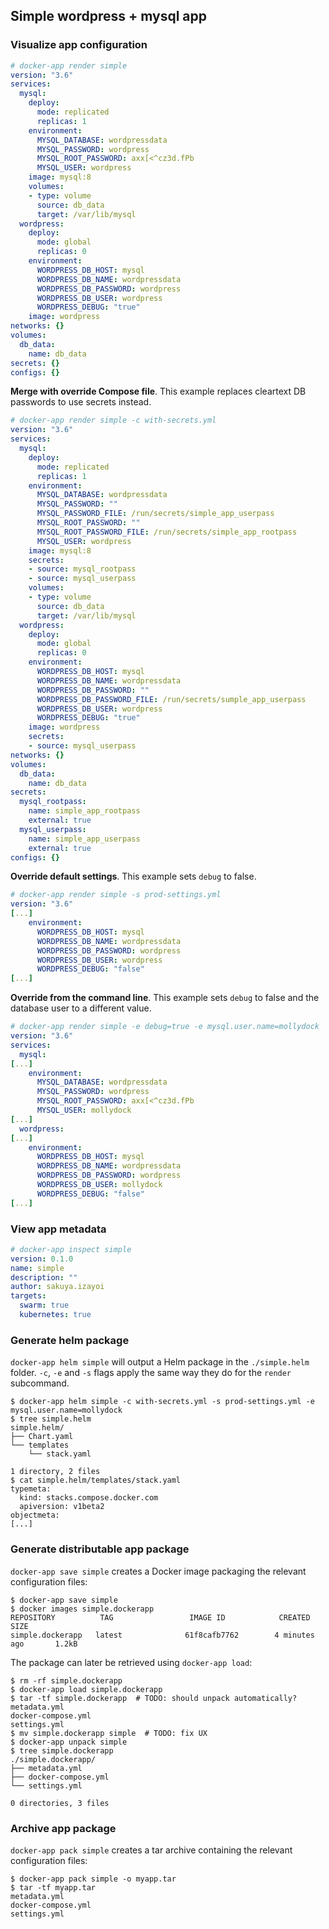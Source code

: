 ## Simple wordpress + mysql app

### Visualize app configuration

```yaml
# docker-app render simple
version: "3.6"
services:
  mysql:
    deploy:
      mode: replicated
      replicas: 1
    environment:
      MYSQL_DATABASE: wordpressdata
      MYSQL_PASSWORD: wordpress
      MYSQL_ROOT_PASSWORD: axx[<^cz3d.fPb
      MYSQL_USER: wordpress
    image: mysql:8
    volumes:
    - type: volume
      source: db_data
      target: /var/lib/mysql
  wordpress:
    deploy:
      mode: global
      replicas: 0
    environment:
      WORDPRESS_DB_HOST: mysql
      WORDPRESS_DB_NAME: wordpressdata
      WORDPRESS_DB_PASSWORD: wordpress
      WORDPRESS_DB_USER: wordpress
      WORDPRESS_DEBUG: "true"
    image: wordpress
networks: {}
volumes:
  db_data:
    name: db_data
secrets: {}
configs: {}
```

**Merge with override Compose file**. This example replaces cleartext DB passwords to use secrets instead.

```yaml
# docker-app render simple -c with-secrets.yml
version: "3.6"
services:
  mysql:
    deploy:
      mode: replicated
      replicas: 1
    environment:
      MYSQL_DATABASE: wordpressdata
      MYSQL_PASSWORD: ""
      MYSQL_PASSWORD_FILE: /run/secrets/simple_app_userpass
      MYSQL_ROOT_PASSWORD: ""
      MYSQL_ROOT_PASSWORD_FILE: /run/secrets/simple_app_rootpass
      MYSQL_USER: wordpress
    image: mysql:8
    secrets:
    - source: mysql_rootpass
    - source: mysql_userpass
    volumes:
    - type: volume
      source: db_data
      target: /var/lib/mysql
  wordpress:
    deploy:
      mode: global
      replicas: 0
    environment:
      WORDPRESS_DB_HOST: mysql
      WORDPRESS_DB_NAME: wordpressdata
      WORDPRESS_DB_PASSWORD: ""
      WORDPRESS_DB_PASSWORD_FILE: /run/secrets/sumple_app_userpass
      WORDPRESS_DB_USER: wordpress
      WORDPRESS_DEBUG: "true"
    image: wordpress
    secrets:
    - source: mysql_userpass
networks: {}
volumes:
  db_data:
    name: db_data
secrets:
  mysql_rootpass:
    name: simple_app_rootpass
    external: true
  mysql_userpass:
    name: simple_app_userpass
    external: true
configs: {}
```

**Override default settings**. This example sets `debug` to false.

```yaml
# docker-app render simple -s prod-settings.yml
version: "3.6"
[...]
    environment:
      WORDPRESS_DB_HOST: mysql
      WORDPRESS_DB_NAME: wordpressdata
      WORDPRESS_DB_PASSWORD: wordpress
      WORDPRESS_DB_USER: wordpress
      WORDPRESS_DEBUG: "false"
[...]
```

**Override from the command line**. This example sets `debug` to false and the database user to a
different value.
```yaml
# docker-app render simple -e debug=true -e mysql.user.name=mollydock
version: "3.6"
services:
  mysql:
[...]
    environment:
      MYSQL_DATABASE: wordpressdata
      MYSQL_PASSWORD: wordpress
      MYSQL_ROOT_PASSWORD: axx[<^cz3d.fPb
      MYSQL_USER: mollydock
[...]
  wordpress:
[...]
    environment:
      WORDPRESS_DB_HOST: mysql
      WORDPRESS_DB_NAME: wordpressdata
      WORDPRESS_DB_PASSWORD: wordpress
      WORDPRESS_DB_USER: mollydock
      WORDPRESS_DEBUG: "false"
[...]
```

### View app metadata

```yaml
# docker-app inspect simple
version: 0.1.0
name: simple
description: ""
author: sakuya.izayoi
targets:
  swarm: true
  kubernetes: true
```

### Generate helm package

`docker-app helm simple` will output a Helm package in the `./simple.helm` folder. `-c`, `-e` and `-s` flags apply the same way they do for the `render` subcommand.

```
$ docker-app helm simple -c with-secrets.yml -s prod-settings.yml -e mysql.user.name=mollydock
$ tree simple.helm
simple.helm/
├── Chart.yaml
└── templates
    └── stack.yaml

1 directory, 2 files
$ cat simple.helm/templates/stack.yaml
typemeta:
  kind: stacks.compose.docker.com
  apiversion: v1beta2
objectmeta:
[...]
```

### Generate distributable app package

`docker-app save simple` creates a Docker image packaging the relevant configuration files:

```
$ docker-app save simple
$ docker images simple.dockerapp
REPOSITORY          TAG                 IMAGE ID            CREATED             SIZE
simple.dockerapp   latest              61f8cafb7762        4 minutes ago       1.2kB
```

The package can later be retrieved using `docker-app load`:

```
$ rm -rf simple.dockerapp
$ docker-app load simple.dockerapp
$ tar -tf simple.dockerapp  # TODO: should unpack automatically?
metadata.yml
docker-compose.yml
settings.yml
$ mv simple.dockerapp simple  # TODO: fix UX
$ docker-app unpack simple
$ tree simple.dockerapp
./simple.dockerapp/
├── metadata.yml
├── docker-compose.yml
└── settings.yml

0 directories, 3 files
```

### Archive app package

`docker-app pack simple` creates a tar archive containing the relevant configuration files:

```
$ docker-app pack simple -o myapp.tar
$ tar -tf myapp.tar
metadata.yml
docker-compose.yml
settings.yml
```

